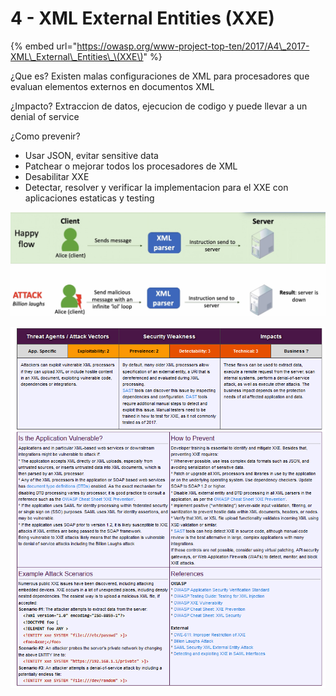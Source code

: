 # 4 - XML External Entities \(XXE\)

{% embed url="https://owasp.org/www-project-top-ten/2017/A4\_2017-XML\_External\_Entities\_\(XXE\)" %}

¿Que es? Existen malas configuraciones de XML para procesadores que evaluan elementos externos en documentos XML

¿Impacto? Extraccion de datos, ejecucion de codigo y puede llevar a un denial of service

¿Como prevenir?

* Usar JSON, evitar sensitive data 
* Patchear o mejorar todos los procesadores de XML
* Desabilitar XXE 
* Detectar, resolver y verificar la implementacion para el XXE con aplicaciones estaticas y testing

![](../../../.gitbook/assets/imagen%20%28444%29.png)

![](../../../.gitbook/assets/imagen%20%28432%29.png)

